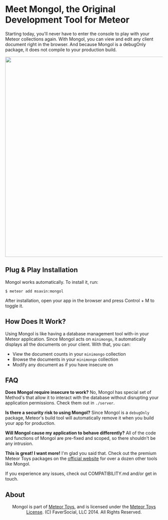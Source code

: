 Meet Mongol, the Original Development Tool for Meteor
=====================================================

Starting today, you'll never have to enter the console to play with your Meteor collections again. With Mongol, you can view and edit any client document right in the browser. And because Mongol is a debugOnly package, it does not compile to your production build.

<a href="http://meteor.toys"><img src="https://raw.githubusercontent.com/msavin/Mongol/master/image.png" width="1024" height="640"></a>

Plug & Play Installation
------------------------

Mongol works automatically. To install it, run:

	$ meteor add msavin:mongol

After installation, open your app in the browser and press Control + M to toggle it.

How Does It Work?
-----------------

Using Mongol is like having a database management tool with-in your Meteor application. Since Mongol acts on `minimongo`, it automatically displays all the documents on your client. With that, you can: 
 - View the document counts in your `minimongo` collection
 - Browse the documents in your `minimongo` collection
 - Modify any document as if you have insecure on

FAQ 
---
<strong>Does Mongol require insecure to work?</strong> No, Mongol has special set of Method's that allow it to interact with the database without disrupting your application permissions. Check them out in `./server`.

<strong>Is there a security risk to using Mongol?</strong> Since Mongol is a `debugOnly` package, Meteor's build tool will automatically remove it when you build your app for production.

<strong>Will Mongol cause my application to behave differently?</strong> All of the code and functions of Mongol are pre-fixed and scoped, so there shouldn't be any intrusion.

<strong>This is great! I want more!</strong> I'm glad you said that. Check out the premium Meteor Toys packages on the <a href="http://meteor.toys">official website</a> for over a dozen other tools like Mongol.

If you experience any issues, check out COMPATIBILITY.md and/or get in touch.

About
-----

<center>Mongol is part of <a href="http://meteor.toys">Meteor Toys</a>, 
	and is licensed under the <a href="https://github.com/MeteorToys/allthings/blob/master/LICENSE.md">Meteor Toys License</a>.
(C) FaverSocial, LLC 2014. All Rights Reserved.</center>